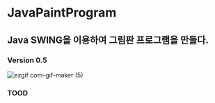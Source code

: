 # JavaPaintProgram
## Java SWING을 이용하여 그림판 프로그램을 만들다.
### Version 0.5
![ezgif com-gif-maker (5)](https://user-images.githubusercontent.com/26569299/118835985-717aa880-b8fe-11eb-898a-7799cf2efebd.gif)
### TOOD
